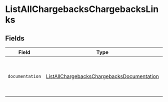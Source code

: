 # ListAllChargebacksChargebacksLinks


## Fields

| Field                                                                                                           | Type                                                                                                            | Required                                                                                                        | Description                                                                                                     |
| --------------------------------------------------------------------------------------------------------------- | --------------------------------------------------------------------------------------------------------------- | --------------------------------------------------------------------------------------------------------------- | --------------------------------------------------------------------------------------------------------------- |
| `documentation`                                                                                                 | [ListAllChargebacksChargebacksDocumentation](../../models/errors/ListAllChargebacksChargebacksDocumentation.md) | :heavy_check_mark:                                                                                              | The URL to the generic Mollie API error handling guide.                                                         |